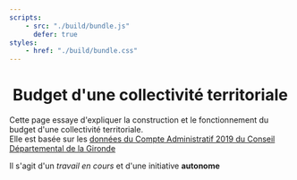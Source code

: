 ```yaml
---
scripts:
    - src: "./build/bundle.js"
      defer: true
styles:
    - href: "./build/bundle.css"
---
```


# Budget d'une collectivité territoriale

Cette page essaye d'expliquer la construction et le fonctionnement du budget d'une collectivité territoriale.\
Elle est basée sur les [données du Compte Administratif 2019 du Conseil Départemental de la Gironde](https://www.gironde.fr/un-budget-au-service-des-solidarites-humaine-et-territoriale#!/explorer)

Il s'agit d'un *travail en cours* et d'une initiative **autonome**

<section class="content"></section>

<style>
main{
    padding: 1rem;
    max-width: 100%;
    margin: 0 auto;
}

@media (min-width: 60rem) {
    main{
        max-width: 60rem;
    }
}

h1{
    text-align: center;
}

.content svg{
    max-width: 100%;
}
</style>
